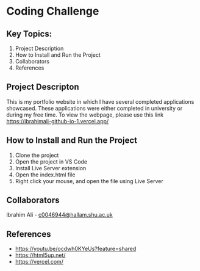 # Coding Challenge

## Key Topics:
1. Project Description  
2. How to Install and Run the Project
3. Collaborators
4. References

## Project Descripton
This is my portfolio website in which I have several completed applications showcased. These applications were either completed in university or during my free time. To view the webpage, please use this link https://ibrahimali-github-io-1.vercel.app/

## How to Install and Run the Project
1. Clone the project
2. Open the project in VS Code
3. Install Live Server extension
4. Open the index.html file
5. Right click your mouse, and open the file using Live Server

## Collaborators  
Ibrahim Ali - c0046944@hallam.shu.ac.uk  

## References
- https://youtu.be/ocdwh0KYeUs?feature=shared
- https://html5up.net/
- https://vercel.com/
